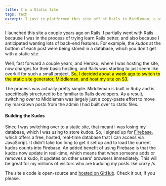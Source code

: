 ```yaml
---
title: I’m a Static Site
tags: tech
excerpt: I just re-platformed this site off of Rails to Middleman, a static site generator.
---
```


I launched this site a couple years ago on Rails. I partially went with Rails because I was in the process of trying learn Rails better, and also because I anticipated wanting lots of back-end features. For example, the _kudos_ at the bottom of each post were being stored in a database, which you don't get with a static site.

Well, fast forward a couple years, and Heroku, where I was hosting the site, now charges for their basic hosting, and Rails was starting to just seem like overkill for such a small project. <mark>So, I decided about a week ago to switch to the static site generator, Middleman, and host my site on S3.</mark>

The process was actually pretty simple. Middleman is built in Ruby and is specifically structured to be familiar to Rails developers. As a result, switching over to Middleman was largely just a copy-paste effort to move my markdown posts from the admin I had built over to static files.

#### Building the Kudos

Since I was switching over to a static site, that meant I was losing my database, which I was using to store kudos. So, I signed up for [Firebase](https://firebase.google.com/), which offers a free, hosted, real-time database that I can access via JavaScript. It didn't take too long to get it set up and to load the current kudos counts into Firebase. An added benefit of using Firebase is that the kudos now update in real-time, which means that when someone adds or removes a kudo, it updates on other users' browsers immediately. This will be great for my millions of visitors who are kudoing my posts like crazy /s.

The site's code is open-source and [hosted on GitHub](https://github.com/stevehanson/shanson-co). Check it out, if you please.
